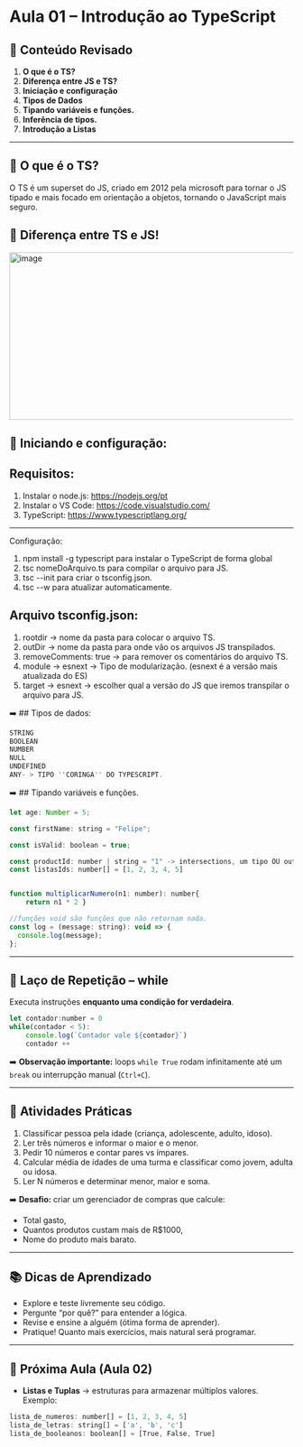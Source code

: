 # Aula 01 – Introdução ao TypeScript

## 📌 Conteúdo Revisado
1. **O que é o TS?**  
2. **Diferença entre JS e TS?**  
3. **Iniciação e configuração**  
4. **Tipos de Dados**  
5. **Tipando variáveis e funções.**  
6. **Inferência de tipos.**
7. **Introdução a Listas**

---

## 🔹 O que é o TS?
O TS é um superset do JS, criado em 2012 pela microsoft para tornar o JS tipado e mais focado em orientação a objetos, tornando o JavaScript mais seguro.

## 🔹 Diferença entre TS e JS!

<img width="917" height="297" alt="image" src="https://github.com/user-attachments/assets/7b7da68d-f879-4ab5-be6a-05080bebd40f" />


## 🔹 Iniciando e configuração:
## Requisitos:
1. Instalar o node.js: https://nodejs.org/pt
2. Instalar o VS Code: https://code.visualstudio.com/
3. TypeScript: https://www.typescriptlang.org/
--- 
Configuração:
1. npm install -g typescript para instalar o TypeScript de forma global
2. tsc nomeDoArquivo.ts para compilar o arquivo para JS.
3. tsc --init para criar o tsconfig.json.
4. tsc --w para atualizar automaticamente.
## Arquivo tsconfig.json:
1. rootdir -> nome da pasta para colocar o arquivo TS.
2. outDir -> nome da pasta para  onde vão os arquivos JS transpilados.
3. removeComments: true -> para remover os comentários do arquivo TS.
4. module -> esnext -> Tipo de modularização. (esnext é a versão mais atualizada do ES)
5. target -> esnext -> escolher qual a versão do JS que iremos transpilar o arquivo para JS.


➡️ ## Tipos de dados:

```javascript
STRING
BOOLEAN
NUMBER
NULL
UNDEFINED
ANY- > TIPO ''CORINGA'' DO TYPESCRIPT.
```

➡️ ## Tipando variáveis e funções.  

```javascript
let age: Number = 5;

const firstName: string = "Felipe";

const isValid: boolean = true;

const productId: number | string = "1" -> intersections, um tipo OU outro!
const listasIds: number[] = [1, 2, 3, 4, 5]
```

```javascript

function multiplicarNumero(n1: number): number{
    return n1 * 2 }

//funções void são funções que não retornam nada.
const log = (message: string): void => {
  console.log(message);
};

```

---

## 🔹 Laço de Repetição – while
Executa instruções **enquanto uma condição for verdadeira**.

```Javascript
let contador:number = 0
while(contador < 5):
    console.log(`Contador vale ${contador}`)
    contador ++
```

➡️ **Observação importante:** loops `while True` rodam infinitamente até um `break` ou interrupção manual (`Ctrl+C`).

---


## 📝 Atividades Práticas
1. Classificar pessoa pela idade (criança, adolescente, adulto, idoso).  
2. Ler três números e informar o maior e o menor.  
3. Pedir 10 números e contar pares vs ímpares.  
4. Calcular média de idades de uma turma e classificar como jovem, adulta ou idosa.  
5. Ler N números e determinar menor, maior e soma.

➡️ **Desafio:** criar um gerenciador de compras que calcule:
- Total gasto,  
- Quantos produtos custam mais de R$1000,  
- Nome do produto mais barato.  

---

## 📚 Dicas de Aprendizado
- Explore e teste livremente seu código.  
- Pergunte “por quê?” para entender a lógica.  
- Revise e ensine a alguém (ótima forma de aprender).  
- Pratique! Quanto mais exercícios, mais natural será programar.  

---

## 🚀 Próxima Aula (Aula 02)
- **Listas e Tuplas** → estruturas para armazenar múltiplos valores.  
Exemplo:
```javascript
lista_de_numeros: number[] = [1, 2, 3, 4, 5]
lista_de_letras: string[] = ['a', 'b', 'c']
lista_de_booleanos: boolean[] = [True, False, True]
```
